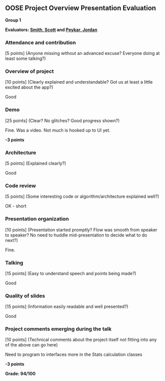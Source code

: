 OOSE Project Overview Presentation Evaluation
---------------------------------------------
**Group 1**

**Evaluators: [Smith, Scott](mailto:scott@jhu.edu) and [Peykar, Jordan](mailto:jpeykar96@gmail.com)**

### Attendance and contribution
[5 points] (Anyone missing without an advanced excuse?  Everyone doing at least some talking?)

### Overview of project
[10 points] (Clearly explained and understandable?  Got us at least a little excited about the app?)

Good

### Demo
[25 points] (Clear?  No glitches?  Good progress shown?)

Fine.  Was a video.  Not much is hooked up to UI yet.

**-3 points**

### Architecture
[5 points] (Explained clearly?)

Good

### Code review
[5 points] (Some interesting code or algorithm/architecture explained well?)

OK - short

### Presentation organization
[10 points] (Presentation started promptly? Flow was smooth from speaker to speaker?  No need to huddle mid-presentation to decide what to do next?)

Fine.

### Talking
[15 points] (Easy to understand speech and points being made?)

Good

### Quality of slides
[15 points] (Information easily readable and well presented?)

Good

### Project comments emerging during the talk
[10 points] (Technical comments about the project itself not fitting into any of the above can go here)

Need to program to interfaces more in the Stats calculation classes

**-3 points**

**Grade:  94/100**
